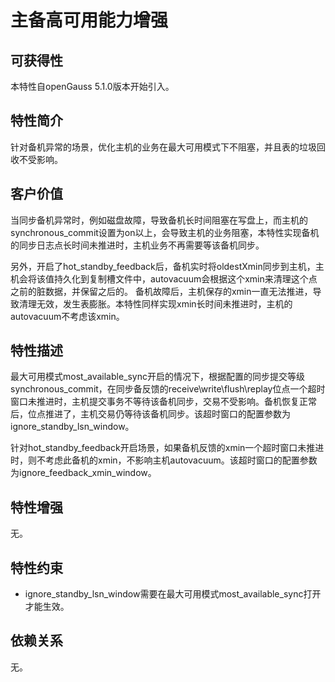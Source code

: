 # 主备高可用能力增强

## 可获得性<a name="section14707931165614"></a>

本特性自openGauss 5.1.0版本开始引入。

## 特性简介<a name="section43398242"></a>

针对备机异常的场景，优化主机的业务在最大可用模式下不阻塞，并且表的垃圾回收不受影响。

## 客户价值<a name="section55039858"></a>

当同步备机异常时，例如磁盘故障，导致备机长时间阻塞在写盘上，而主机的synchronous_commit设置为on以上，会导致主机的业务阻塞，本特性实现备机的同步日志点长时间未推进时，主机业务不再需要等该备机同步。

另外，开启了hot_standby_feedback后，备机实时将oldestXmin同步到主机，主机会将该值持久化到复制槽文件中，autovacuum会根据这个xmin来清理这个点之前的脏数据，并保留之后的。 备机故障后，主机保存的xmin一直无法推进，导致清理无效，发生表膨胀。本特性同样实现xmin长时间未推进时，主机的autovacuum不考虑该xmin。


## 特性描述<a name="section25596675"></a>

最大可用模式most_available_sync开启的情况下，根据配置的同步提交等级synchronous_commit，在同步备反馈的receive\write\flush\replay位点一个超时窗口未推进时，主机提交事务不等待该备机同步，交易不受影响。备机恢复正常后，位点推进了，主机交易仍等待该备机同步。该超时窗口的配置参数为ignore_standby_lsn_window。

针对hot_standby_feedback开启场景，如果备机反馈的xmin一个超时窗口未推进时，则不考虑此备机的xmin，不影响主机autovacuum。该超时窗口的配置参数为ignore_feedback_xmin_window。


## 特性增强<a name="section29043486"></a>

无。

## 特性约束<a name="section27741012910"></a>

- ignore_standby_lsn_window需要在最大可用模式most_available_sync打开才能生效。

## 依赖关系<a name="section57771982"></a>

无。

